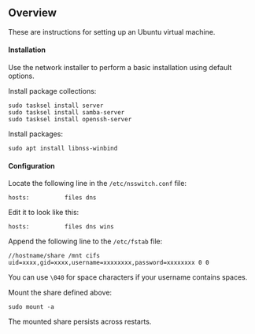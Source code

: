 ## Overview

These are instructions for setting up an Ubuntu virtual machine.

#### Installation

Use the network installer to perform a basic installation using default options.

Install package collections:

    sudo tasksel install server
    sudo tasksel install samba-server
    sudo tasksel install openssh-server

Install packages:

    sudo apt install libnss-winbind

#### Configuration

Locate the following line in the `/etc/nsswitch.conf` file:

    hosts:          files dns

Edit it to look like this:

    hosts:          files dns wins

Append the following line to the `/etc/fstab` file:

    //hostname/share /mnt cifs uid=xxxx,gid=xxxx,username=xxxxxxxx,password=xxxxxxxx 0 0

You can use `\040` for space characters if your username contains spaces.

Mount the share defined above:

    sudo mount -a

The mounted share persists across restarts.
